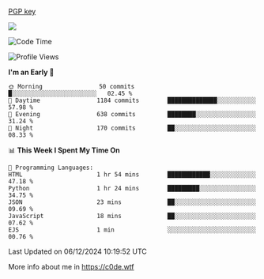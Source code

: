 [PGP key](https://c0de.wtf/urwq.asc)

<a href="https://wakatime.com"><img src="https://wakatime.com/share/@c0dezin/b7f18a7c-ab3a-40b8-8bc7-b1b7bf71f1d6.svg" /></a>

<!--START_SECTION:waka-->
![Code Time](http://img.shields.io/badge/Code%20Time-153%20hrs%2038%20mins-blue)

![Profile Views](http://img.shields.io/badge/Profile%20Views-0-blue)

**I'm an Early 🐤** 

```text
🌞 Morning                50 commits          █░░░░░░░░░░░░░░░░░░░░░░░░   02.45 % 
🌆 Daytime                1184 commits        ██████████████░░░░░░░░░░░   57.98 % 
🌃 Evening                638 commits         ████████░░░░░░░░░░░░░░░░░   31.24 % 
🌙 Night                  170 commits         ██░░░░░░░░░░░░░░░░░░░░░░░   08.33 % 
```


📊 **This Week I Spent My Time On** 

```text
💬 Programming Languages: 
HTML                     1 hr 54 mins        ████████████░░░░░░░░░░░░░   47.18 % 
Python                   1 hr 24 mins        █████████░░░░░░░░░░░░░░░░   34.75 % 
JSON                     23 mins             ██░░░░░░░░░░░░░░░░░░░░░░░   09.69 % 
JavaScript               18 mins             ██░░░░░░░░░░░░░░░░░░░░░░░   07.62 % 
EJS                      1 min               ░░░░░░░░░░░░░░░░░░░░░░░░░   00.76 % 
```


 Last Updated on 06/12/2024 10:19:52 UTC
<!--END_SECTION:waka-->

More info about me in https://c0de.wtf
